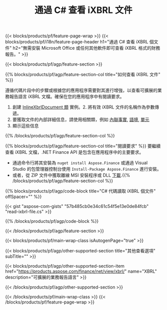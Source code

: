﻿---
title: 通過 C# 查看 iXBRL 文件
description: iXBRL 文件查看的示例代碼。使用 API 示例代碼查看基於 .NET 的應用程序中的批處理 iXBRL 文件。 
url: /zh-hant/net/view/ixbrl/
family: finance
platformtag: net
feature: view
informat: iXBRL
outformat: 
otherformats: 
---
{{< blocks/products/pf/feature-page-wrap >}}
{{< blocks/products/pf/i18n/feature-page-header h1="通過 C# 查看 iXBRL 個文件" h2="無需安裝 Microsoft Office 或任何其他軟件即可查看 iXBRL 格式的財務報告。" >}}

{{< blocks/products/pf/agp/feature-section >}}

{{% blocks/products/pf/agp/feature-section-col title="如何查看 iXBRL 文件" %}}

遵循代碼片段中的步驟或根據您的應用程序需要對其進行增強，以查看可擴展的業務報告語言 iXBRL 文檔。確保在您的應用程序中有閱讀要求。

1. 創建 [InlineXbrlDocument 類](https://apireference.aspose.com/finance/net/aspose.finance.xbrl.inline/inlinexbrldocument) 實例。2. 將有效 iXBRL 文件的名稱作為參數傳遞。
3. 要獲取文件的內部詳細信息，請使用相關類，例如 [內聯事實](https://apireference.aspose.com/finance/net/aspose.finance.xbrl.inline/inlinefact), [語境](https://apireference.aspose.com/finance/net/aspose.finance.xbrl/context), [單元](https://apireference.aspose.com/finance/net/aspose.finance.xbrl/unit) 
4. 顯示這些信息

{{% /blocks/products/pf/agp/feature-section-col %}}

{{% blocks/products/pf/agp/feature-section-col title="閱讀要求" %}}
要繼續查看 iXBRL 文檔，.NET Finance API 是包含在應用程序中的主要要求。 
- 通過命令行將其安裝為 ```nuget install Aspose.Finance``` 或通過 Visual Studio 的包管理器控制台使用 ```Install-Package Aspose.Finance``` 進行安裝。
- 或者，從 ZIP 文件中獲取離線 MSI 安裝程序或 DLL [下載](https://downloads.aspose.com/finance/net).{{% /blocks/products/pf/agp/feature-section-col %}}

{{% blocks/products/pf/agp/code-block title="C# 代碼讀取 iXBRL 個文件" offSpacer="" %}}

{{< gist "aspose-com-gists" "57b485cb0e34c61c54f5e13e0de84fcb" "read-ixbrl-file.cs" >}}

{{% /blocks/products/pf/agp/code-block %}}

{{< /blocks/products/pf/agp/feature-section >}}

{{< blocks/products/pf/main-wrap-class isAutogenPage="true" >}}

{{< blocks/products/pf/agp/other-supported-section title="其他查看選項" subTitle="" >}}

{{< blocks/products/pf/agp/other-supported-section-item href="https://products.aspose.com/finance/net/view/xbrl/" name="XBRL" description="可擴展的業務報告語言" >}}

{{< /blocks/products/pf/agp/other-supported-section >}}

{{< /blocks/products/pf/main-wrap-class >}}
{{< /blocks/products/pf/feature-page-wrap >}}